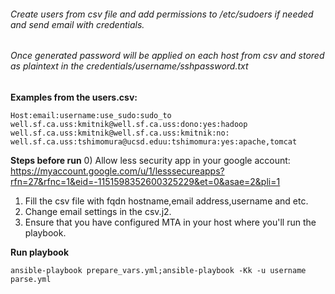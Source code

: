 ###### Create users from csv file and add permissions to /etc/sudoers if needed and send email with credentials.
###### Once generated password will be applied on each host from csv and stored as plaintext in the credentials/$username$/sshpassword.txt

**Examples from the users.csv:**
```
Host:email:username:use_sudo:sudo_to
well.sf.ca.uss:kmitnik@well.sf.ca.uss:dono:yes:hadoop
well.sf.ca.uss:kmitnik@well.sf.ca.uss:kmitnik:no:
well.sf.ca.uss:tshimomura@ucsd.eduu:tshimomura:yes:apache,tomcat
```

**Steps before run**
  0) Allow less security app in your google account: https://myaccount.google.com/u/1/lesssecureapps?rfn=27&rfnc=1&eid=-1151598352600325229&et=0&asae=2&pli=1
  1) Fill the csv file with fqdn hostname,email address,username and etc.
  2) Change email settings in the csv.j2.
  3) Ensure that you have configured MTA in your host where you'll run the playbook.

**Run playbook**

  `ansible-playbook prepare_vars.yml;ansible-playbook -Kk -u username parse.yml`
